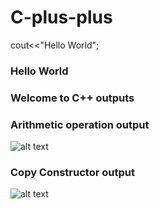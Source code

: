 # C-plus-plus

cout<<"Hello World";
### Hello World
### Welcome to C++ outputs

### Arithmetic operation output

![alt text](https://github.com/Aayush-Basnet/Photos/blob/33a4625d7859e82f64d2b6a4df0d22086a72adb9/arithmetic%20operation%20c++.png)

### Copy Constructor output

![alt text]()

